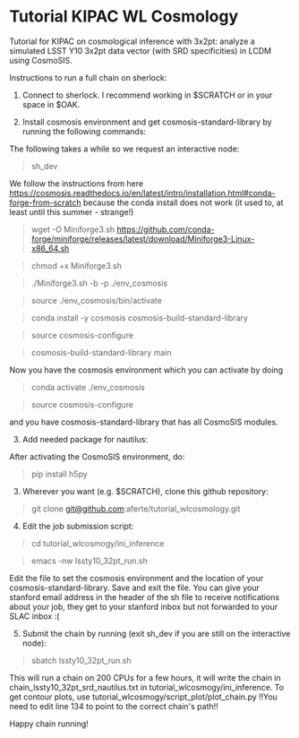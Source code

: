 # Tutorial KIPAC WL Cosmology

Tutorial for KIPAC on cosmological inference with 3x2pt: analyze a simulated LSST Y10 3x2pt data vector (with SRD specificities) in LCDM using CosmoSIS.  

Instructions to run a full chain on sherlock:

1. Connect to sherlock. I recommend working in $SCRATCH or in your space in $OAK.

2. Install cosmosis environment and get cosmosis-standard-library by running the following commands:
   
The following takes a while so we request an interactive node:
> sh_dev

We follow the instructions from here https://cosmosis.readthedocs.io/en/latest/intro/installation.html#conda-forge-from-scratch because the conda install does not work (it used to, at least until this summer - strange!)


> wget -O Miniforge3.sh  https://github.com/conda-forge/miniforge/releases/latest/download/Miniforge3-Linux-x86_64.sh

> chmod +x Miniforge3.sh

> ./Miniforge3.sh -b -p ./env_cosmosis

> source ./env_cosmosis/bin/activate

> conda install -y cosmosis cosmosis-build-standard-library

> source cosmosis-configure

> cosmosis-build-standard-library main

Now you have the cosmosis environment which you can activate by doing
> conda activate ./env_cosmosis

> source cosmosis-configure

and you have cosmosis-standard-library that has all CosmoSIS modules.

3. Add needed package for nautilus:

After activating the CosmoSIS environment, do:
> pip install h5py 

3. Wherever you want (e.g. $SCRATCH), clone this github repository:
> git clone git@github.com:aferte/tutorial_wlcosmology.git

4. Edit the job submission script:
> cd tutorial_wlcosmogy/ini_inference

> emacs -nw lssty10_32pt_run.sh

Edit the file to set the cosmosis environment and the location of your cosmosis-standard-library.
Save and exit the file.
You can give your stanford email address in the header of the sh file to receive notifications about your job, they get to your stanford inbox but not forwarded to your SLAC inbox :(

5. Submit the chain by running (exit sh_dev if you are still on the interactive node):
> sbatch lssty10_32pt_run.sh

This will run a chain on 200 CPUs for a few hours, it will write the chain in chain_lssty10_32pt_srd_nautilus.txt in tutorial_wlcosmogy/ini_inference.
To get contour plots, use tutorial_wlcosmogy/script_plot/plot_chain.py !!You need to edit line 134 to point to the correct chain's path!!

Happy chain running!

 
